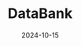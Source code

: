 ---  
layout: startup_page  
title: "DataBank"  
id: "databank.com"  
permalink: "/databankdatabank.com10152024/"  
website: "https://www.databank.com/"  
funding_round: "Equity"  
funding_amount: "$2.0B"  
investors: "AustralianSuper, DigitalBridge"  
about: "DataBank provides enterprise-class edge colocation, interconnection, and managed services, ensuring data and applications are always on, secure, and compliant. It focuses on meeting the demands of AI, hyperscale cloud, and large technology workloads, offering a robust infrastructure and 100% uptime availability."  
markets: "Data Centers, Cloud Computing, AI, IT Services and IT Consulting"  
hq: "Dallas, Texas, United States"  
founded_year: "2005"  
linkedin: "https://www.linkedin.com/company/databank"  
twitter: "https://twitter.com/databank_ltd"  
instagram: ""  
facebook: "https://www.facebook.com/databank.ltd"  
crunchbase: "https://www.crunchbase.com/organization/databank"  
pitchbook: "https://pitchbook.com/profiles/company/52225-30"  

date_display: "15-Oct-2024"  
date: "2024-10-15"

# SEO Optimization  
meta_title: "DataBank - Equity Funding ($2.0B)"  
meta_description: "DataBank, DataBank provides enterprise-class edge colocation, interconnection, and managed services, ensuring data and applications are always on, secure, and c..."  
meta_keywords: "DataBank, Data Centers, Cloud Computing, AI, IT Services and IT Consulting, Equity funding"  
canonical_url: "https://startup.projectstartups.com/databankdatabank.com10152024/"  
---